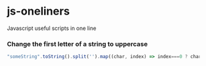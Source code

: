 # js-oneliners
Javascript useful scripts in one line

### Change the first letter of a string to uppercase
```javascript
"someString".toString().split('').map((char, index) => index===0 ? char.toUpperCase() : char).join('');
```
